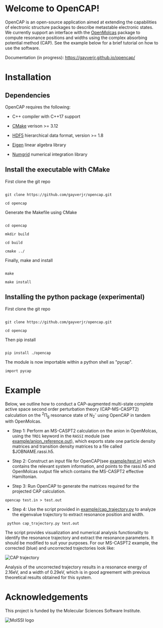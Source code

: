
# Welcome to OpenCAP!

OpenCAP is an open-source application aimed at extending the capabilities of electronic structure packages to describe metastable electronic states. 
We currently support an interface with the [OpenMolcas](https://gitlab.com/Molcas/OpenMolcas) package to 
compute resonance positions and widths using the complex absorbing potential method (CAP). 
See the example below for a brief tutorial on how to use the software.


Documentation (in progress): https://gayverjr.github.io/opencap/





# Installation

## Dependencies

OpenCAP requires the following:

*  C++ compiler with C++17 support

* [CMake](https://cmake.org/)  verison >= 3.12

* [HDF5](https://www.hdfgroup.org/solutions/hdf5/) hierarchical data format, version >= 1.8

* [Eigen](http://eigen.tuxfamily.org/dox/) linear algebra library

* [Numgrid](https://github.com/dftlibs/numgrid) numerical integration library



## Install the executable with CMake

First clone the git repo

```

git clone https://github.com/gayverjr/opencap.git

cd opencap

```

Generate the Makefile using CMake

```

cd opencap

mkdir build

cd build

cmake ../

```

Finally, make and install

```

make

make install

```

## Installing the python package (experimental)

First clone the git repo

```

git clone https://github.com/gayverjr/opencap.git

cd opencap

```

Then pip install

```

pip install ./opencap

```

The module is now importable within a python shell as "pycap".

```
import pycap

```

# Example

Below, we outline how to conduct a CAP-augmented multi-state complete active space second order perturbation theory (CAP-MS-CASPT2) calculation on the <sup>2</sup>&#928;<sub>g</sub> resonance state of N<sub>2</sub><sup>-</sup> using OpenCAP in tandem with OpenMolcas.



* Step 1:  Perform an MS-CASPT2 calculation on the anion in OpenMolcas, using the ``TRD1`` keyword in the ``RASSI`` module (see [example/anion_reference.out](https://github.com/gayverjr/OpenCAP/blob/master/example/molcas/anion_ms.out)), which exports state one particle density matrices and transition density matrices to a file called $JOBNAME.rassi.h5.

*  Step 2:  Construct an input file for OpenCAP(see [example/test.in](https://github.com/gayverjr/OpenCAP/blob/master/example/molcas/test.in)) which contains the relevant system information, and points to the rassi.h5 and OpenMolcas output file which contains the  MS-CASPT2 effective Hamiltonian.

* Step 3: Run OpenCAP to generate the matrices required for the projected CAP calculation.

```opencap test.in > test.out ```

* Step 4: Use the script provided in [example/cap_trajectory.py](https://github.com/gayverjr/OpenCAP/blob/master/example/molcas/cap_trajectory.py) to analyze the eigenvalue trajectory to extract resonance position and width.

```` python cap_trajectory.py test.out````

The script provides visualization and numerical analysis functionality to identify the resonance trajectory and extract the resonance parameters. It should be modified to suit your purposes.  For our MS-CASPT2 example, the corrected (blue) and uncorrected trajectories look like:

![CAP trajectory](https://github.com/gayverjr/OpenCAP/blob/master/images/cap_traj.png)

Analysis of the uncorrected trajectory results in a resonance energy of 2.16eV, and a width of 0.29eV, which is in good agreement with previous theoretical results obtained for this system.

# Acknowledgements
This project is funded by the Molecular Sciences Software Institute.


![MolSSI logo](https://github.com/gayverjr/OpenCAP/blob/master/images/molssi_logo.png)
